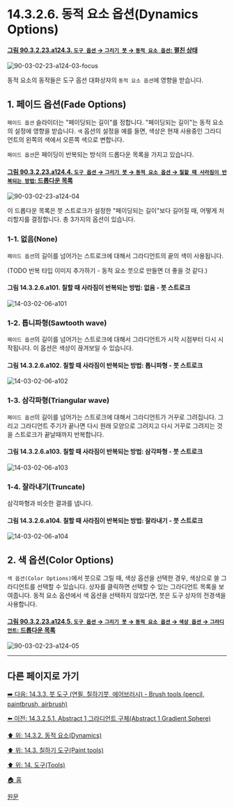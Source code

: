 # 14.3.2.6. 동적 요소 옵션(Dynamics Options)

<a id="90-03-02-23-a124-03"></a>

#### [그림 90.3.2.23.a124.3. `도구 옵션` → `그리기 붓` → `동적 요소 옵션`: 펼친 상태](./90-03-02-23-paintbrush.md#90-03-02-23-a124-03)
![90-03-02-23-a124-03-focus](https://github.com/wonder13662/gimp/assets/15767104/28bf4f90-3429-4b5b-8493-01b064582bae)

동적 요소의 동작들은 도구 옵션 대화상자의 `동적 요소 옵션`에 영향을 받습니다.

## 1. 페이드 옵션(Fade Options)
`페이드 옵션` 슬라이더는 "페이딩되는 길이"를 정합니다. "페이딩되는 길이"는 동적 요소의 설정에 영향을 받습니다. `색` 옵션의 설정을 예를 들면, 색상은 현재 사용중인 그라디언트의 왼쪽의 색에서 오른쪽 색으로 변합니다. 

`페이드 옵션`은 페이딩이 반복되는 방식의 드롭다운 목록을 가지고 있습니다.

<a id="90-03-02-23-a124-04"></a>

#### [그림 90.3.2.23.a124.4. `도구 옵션` → `그리기 붓` → `동적 요소 옵션` → `칠할 때 사라짐이 반복되는 방법`: 드롭다운 목록](./90-03-02-23-paintbrush.md#90-03-02-23-a124-04)
![90-03-02-23-a124-04](https://github.com/wonder13662/gimp/assets/15767104/f4c3fee4-9a77-49ac-8611-9d63ca22a440)

이 드롭다운 목록은 붓 스트로크가 설정한 "페이딩되는 길이"보다 길어질 때, 어떻게 처리할지를 결정합니다. 총 3가지의 옵션이 있습니다.

### 1-1. 없음(None)
`페이드 옵션`의 길이를 넘어가는 스트로크에 대해서 그라디언트의 끝의 색이 사용됩니다.

(TODO 반복 타입 이미지 추가하기 - 동적 요소 붓으로 만들면 더 좋을 것 같다.)

#### 그림 14.3.2.6.a101. 칠할 때 사라짐이 반복되는 방법: 없음 - 붓 스트로크
![14-03-02-06-a101](https://github.com/wonder13662/gimp/assets/15767104/9324dd68-ff64-45d5-8af1-727943e18ed6)

### 1-2. 톱니파형(Sawtooth wave)
`페이드 옵션`의 길이를 넘어가는 스트로크에 대해서 그라디언트가 시작 시점부터 다시 시작됩니다. 이 옵션은 색상이 끊겨보일 수 있습니다.

#### 그림 14.3.2.6.a102. 칠할 때 사라짐이 반복되는 방법: 톱니파형 - 붓 스트로크
![14-03-02-06-a102](https://github.com/wonder13662/gimp/assets/15767104/25aeda3f-5e2d-447c-af2c-4bf9bab838b8)

### 1-3. 삼각파형(Triangular wave)
`페이드 옵션`의 길이를 넘어가는 스트로크에 대해서 그라디언트가 거꾸로 그려집니다. 그리고 그라디언트 주기가 끝나면 다시 원래 모양으로 그려지고 다시 거꾸로 그려지는 것을 스트로크가 끝날때까지 반복합니다.

#### 그림 14.3.2.6.a103. 칠할 때 사라짐이 반복되는 방법: 삼각파형 - 붓 스트로크
![14-03-02-06-a103](https://github.com/wonder13662/gimp/assets/15767104/e48736f8-51df-41b1-ab7a-bec42db03bdb)

### 1-4. 잘라내기(Truncate)
삼각파형과 비슷한 결과를 냅니다. 

#### 그림 14.3.2.6.a104. 칠할 때 사라짐이 반복되는 방법: 잘라내기 - 붓 스트로크
![14-03-02-06-a104](https://github.com/wonder13662/gimp/assets/15767104/af9d2bbf-143a-4f27-9cde-4ba91d481674)

## 2. 색 옵션(Color Options)
`색 옵션(Color Options)`에서 붓으로 그릴 때, 색상 옵션을 선택한 경우, 색상으로 쓸 그라디언트를 선택할 수 있습니다. 상자를 클릭하면 선택할 수 있는 그라디언트 목록을 보여줍니다. 동적 요소 옵션에서 색 옵션을 선택하지 않았다면, 붓은 도구 상자의 전경색을 사용합니다.

<a id="90-03-02-23-a124-05"></a>

#### [그림 90.3.2.23.a124.5. `도구 옵션` → `그리기 붓` → `동적 요소 옵션` → `색상 옵션` → `그라디언트`: 드롭다운 목록](./90-03-02-23-paintbrush.md#90-03-02-23-a124-05)
![90-03-02-23-a124-05](https://github.com/wonder13662/gimp/assets/15767104/813bd291-5e73-4978-94f3-a8a90099dbbd)

***

## 다른 페이지로 가기

[➡️ 다음: 14.3.3. 붓 도구 (연필, 칠하기붓, 에어브러시) - Brush tools (pencil, paintbrush, airbrush)](./14-03-03-00-brush-tools-pencil-paintbrush-airbrush.md)

[⬅️ 이전: 14.3.2.5.1. Abstract 1 그라디언트 구체(Abstract 1 Gradient Sphere)](./14-03-02-05-01-abtract_gradient_sphere.md)

[⬆️ 위: 14.3.2. 동적 요소(Dynamics)](./14-03-02-00-dynamics.md)

[⬆️ 위: 14.3. 칠하기 도구(Paint tools)](./14-03-00-paint-tools.md)

[⬆️ 위: 14. 도구(Tools)](./14-00-tools.md)

[🏠 홈](./00-home.md)

[원문](https://docs.gimp.org/2.10/ko/gimp-tool-dynamics.html#idm12379)
